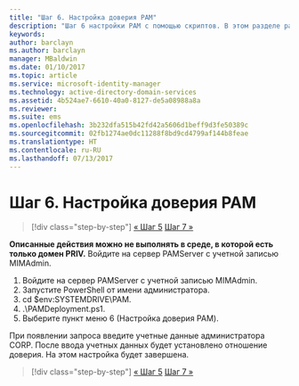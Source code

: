 ```yaml
---
title: "Шаг 6. Настройка доверия PAM"
description: "Шаг 6 настройки PAM с помощью скриптов. В этом разделе рассматривается настройка необходимых отношений доверия между доменами CORP и PRIV."
keywords: 
author: barclayn
ms.author: barclayn
manager: MBaldwin
ms.date: 01/10/2017
ms.topic: article
ms.service: microsoft-identity-manager
ms.technology: active-directory-domain-services
ms.assetid: 4b524ae7-6610-40a0-8127-de5a08988a8a
ms.reviewer: 
ms.suite: ems
ms.openlocfilehash: 3b232dfa515b42fd42a5606d1beff9d3fe50389c
ms.sourcegitcommit: 02fb1274ae0dc11288f8bd9cd4799af144b8feae
ms.translationtype: HT
ms.contentlocale: ru-RU
ms.lasthandoff: 07/13/2017
---
```

# Шаг 6. Настройка доверия PAM
<a id="step-6-set-up-the-pam-trust" class="xliff"></a>

>[!div class="step-by-step"]
[« Шаг 5](sp1-step5-configuring-pam.md)
[Шаг 7 »](sp1-step7-setup-sidhistory-sidfiltering.md)

**Описанные действия можно не выполнять в среде, в которой есть только домен PRIV.** Войдите на сервер PAMServer с учетной записью MIMAdmin.

1. Войдите на сервер PAMServer с учетной записью MIMAdmin.
2. Запустите PowerShell от имени администратора.
3. cd $env:SYSTEMDRIVE\PAM.
4. .\PAMDeployment.ps1.
5. Выберите пункт меню 6 (Настройка доверия PAM).

  При появлении запроса введите учетные данные администратора CORP. После ввода учетных данных будет установлено отношение доверия. На этом настройка будет завершена.

>[!div class="step-by-step"]
[« Шаг 5](sp1-step5-configuring-pam.md)
[Шаг 7 »](sp1-step7-setup-sidhistory-sidfiltering.md)
